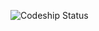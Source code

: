 ![Codeship Status](https://codeship.com/projects/65436940-8632-0133-b6e1-76bdfd5ea097/status?branch=master)

